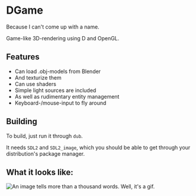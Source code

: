 # DGame

Because I can't come up with a name.

Game-like 3D-rendering using D and OpenGL.

## Features

- Can load .obj-models from Blender
- And texturize them
- Can use shaders
- Simple light sources are included
- As well as rudimentary entity management
- Keyboard-/mouse-input to fly around

## Building

To build, just run it through `dub`.

It needs `SDL2` and `SDL2_image`, which you should be able to get through your
distribution's package manager.

## What it looks like:

![An image tells more than a thousand words. Well, it's a gif.](http://i.imgur.com/rruhuV2.gif)
